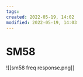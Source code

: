 ```yaml
---
tags: 
created: 2022-05-19, 14:02
modified: 2022-05-19, 14:03
---
```


# SM58
![[sm58 freq response.png]]